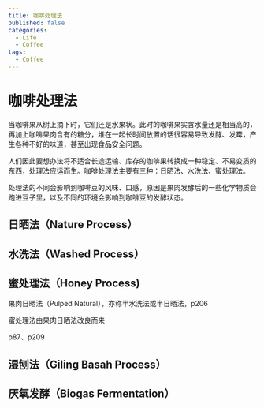 ```yaml
---
title: 咖啡处理法
published: false
categories:
  - Life
  - Coffee
tags:
  - Coffee
---
```


# 咖啡处理法

当咖啡果从树上摘下时，它们还是水果状。此时的咖啡果实含水量还是相当高的，再加上咖啡果肉含有的糖分，堆在一起长时间放置的话很容易导致发酵、发霉，产生各种不好的味道，甚至出现食品安全问题。

人们因此要想办法将不适合长途运输、库存的咖啡果转换成一种稳定、不易变质的东西，处理法应运而生。咖啡处理法主要有三种：日晒法、水洗法、蜜处理法。

处理法的不同会影响到咖啡豆的风味、口感，原因是果肉发酵后的一些化学物质会跑进豆子里，以及不同的环境会影响到咖啡豆的发酵状态。

## 日晒法（Nature Process）

## 水洗法（Washed Process）

## 蜜处理法（Honey Process)

果肉日晒法（Pulped Natural），亦称半水洗法或半日晒法，p206

蜜处理法由果肉日晒法改良而来

p87、p209

## 湿刨法（Giling Basah Process）

## 厌氧发酵（Biogas Fermentation）

